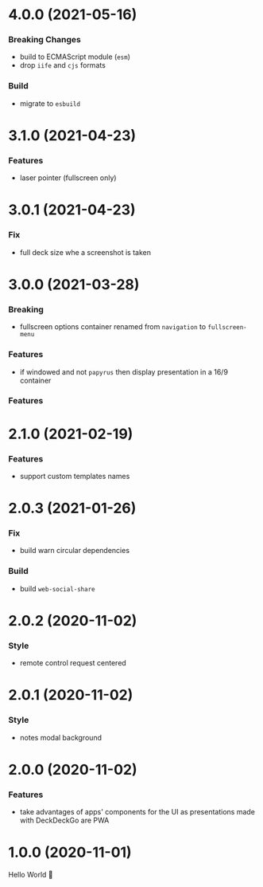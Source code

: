 # 4.0.0 (2021-05-16)

### Breaking Changes

- build to ECMAScript module (`esm`)
- drop `iife` and `cjs` formats

### Build

- migrate to `esbuild`

# 3.1.0 (2021-04-23)

### Features

- laser pointer (fullscreen only)

# 3.0.1 (2021-04-23)

### Fix

- full deck size whe a screenshot is taken

# 3.0.0 (2021-03-28)

### Breaking

- fullscreen options container renamed from `navigation` to `fullscreen-menu`

### Features

- if windowed and not `papyrus` then display presentation in a 16/9 container

### Features

# 2.1.0 (2021-02-19)

### Features

- support custom templates names

# 2.0.3 (2021-01-26)

### Fix

- build warn circular dependencies

### Build

- build `web-social-share`

# 2.0.2 (2020-11-02)

### Style

- remote control request centered

# 2.0.1 (2020-11-02)

### Style

- notes modal background

# 2.0.0 (2020-11-02)

### Features

- take advantages of apps' components for the UI as presentations made with DeckDeckGo are PWA

# 1.0.0 (2020-11-01)

Hello World 👋
